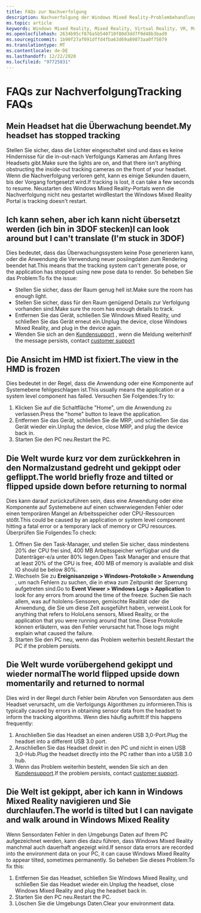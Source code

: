 ```yaml
---
title: FAQs zur Nachverfolgung
description: Nachverfolgung der Windows Mixed Reality-Problembehandlung, die über die standardmäßige Kundensupport Dokumentation hinausgeht
ms.topic: article
keywords: Windows Mixed Reality, Mixed Reality, Virtual Reality, VR, Mr, Problembehandlung, Fehler, Hilfe, Support, Nachverfolgung
ms.openlocfilehash: 2634b95cf876a5b540710f80d3dd7f9d48b3bad9
ms.sourcegitcommit: 1b90f27af091dffd4fba63d69a89873aa0f75079
ms.translationtype: MT
ms.contentlocale: de-DE
ms.lasthandoff: 12/22/2020
ms.locfileid: "97725831"
---
```

# <a name="tracking-faqs"></a><span data-ttu-id="d5993-104">FAQs zur Nachverfolgung</span><span class="sxs-lookup"><span data-stu-id="d5993-104">Tracking FAQs</span></span>

## <a name="my-headset-has-stopped-tracking"></a><span data-ttu-id="d5993-105">Mein Headset hat die Überwachung beendet.</span><span class="sxs-lookup"><span data-stu-id="d5993-105">My headset has stopped tracking</span></span>

<span data-ttu-id="d5993-106">Stellen Sie sicher, dass die Lichter eingeschaltet sind und dass es keine Hindernisse für die in-out-nach Verfolgungs Kameras am Anfang Ihres Headsets gibt.</span><span class="sxs-lookup"><span data-stu-id="d5993-106">Make sure the lights are on, and that there isn't anything obstructing the inside-out tracking cameras on the front of your headset.</span></span> <span data-ttu-id="d5993-107">Wenn die Nachverfolgung verloren geht, kann es einige Sekunden dauern, bis der Vorgang fortgesetzt wird.</span><span class="sxs-lookup"><span data-stu-id="d5993-107">If tracking is lost, it can take a few seconds to resume.</span></span> <span data-ttu-id="d5993-108">Neustarten des Windows Mixed Reality-Portals wenn die Nachverfolgung nicht neu gestartet wird</span><span class="sxs-lookup"><span data-stu-id="d5993-108">Restart the Windows Mixed Reality Portal is tracking doesn't restart.</span></span>

## <a name="i-can-look-around-but-i-cant-translate-im-stuck-in-3dof"></a><span data-ttu-id="d5993-109">Ich kann sehen, aber ich kann nicht übersetzt werden (ich bin in 3DOF stecken)</span><span class="sxs-lookup"><span data-stu-id="d5993-109">I can look around but I can't translate (I'm stuck in 3DOF)</span></span>

<span data-ttu-id="d5993-110">Dies bedeutet, dass das Überwachungssystem keine Pose generieren kann, oder die Anwendung die Verwendung neuer posiingdaten zum Rendering beendet hat.</span><span class="sxs-lookup"><span data-stu-id="d5993-110">This means that the tracking system can't generate pose, or the application has stopped using new pose data to render.</span></span> <span data-ttu-id="d5993-111">So beheben Sie das Problem:</span><span class="sxs-lookup"><span data-stu-id="d5993-111">To fix the issue:</span></span>

* <span data-ttu-id="d5993-112">Stellen Sie sicher, dass der Raum genug hell ist.</span><span class="sxs-lookup"><span data-stu-id="d5993-112">Make sure the room has enough light.</span></span>
* <span data-ttu-id="d5993-113">Stellen Sie sicher, dass für den Raum genügend Details zur Verfolgung vorhanden sind.</span><span class="sxs-lookup"><span data-stu-id="d5993-113">Make sure the room has enough details to track.</span></span>
* <span data-ttu-id="d5993-114">Entfernen Sie das Gerät, schließen Sie Windows Mixed Reality, und schließen Sie das Gerät erneut ein.</span><span class="sxs-lookup"><span data-stu-id="d5993-114">Unplug the device, close Windows Mixed Reality, and plug in the device again.</span></span>
* <span data-ttu-id="d5993-115">Wenden Sie sich an den [Kundensupport](https://support.microsoft.com/) , wenn die Meldung weiterhin</span><span class="sxs-lookup"><span data-stu-id="d5993-115">If the message persists, contact [customer support](https://support.microsoft.com/)</span></span>

## <a name="the-view-in-the-hmd-is-frozen"></a><span data-ttu-id="d5993-116">Die Ansicht im HMD ist fixiert.</span><span class="sxs-lookup"><span data-stu-id="d5993-116">The view in the HMD is frozen</span></span>

<span data-ttu-id="d5993-117">Dies bedeutet in der Regel, dass die Anwendung oder eine Komponente auf Systemebene fehlgeschlagen ist.</span><span class="sxs-lookup"><span data-stu-id="d5993-117">This usually means the application or a system level component has failed.</span></span> <span data-ttu-id="d5993-118">Versuchen Sie Folgendes:</span><span class="sxs-lookup"><span data-stu-id="d5993-118">Try to:</span></span>

1. <span data-ttu-id="d5993-119">Klicken Sie auf die Schaltfläche "Home", um die Anwendung zu verlassen.</span><span class="sxs-lookup"><span data-stu-id="d5993-119">Press the "home" button to leave the application.</span></span>
2. <span data-ttu-id="d5993-120">Entfernen Sie das Gerät, schließen Sie die MRP, und schließen Sie das Gerät wieder ein.</span><span class="sxs-lookup"><span data-stu-id="d5993-120">Unplug the device, close MRP, and plug the device back in.</span></span>
3. <span data-ttu-id="d5993-121">Starten Sie den PC neu.</span><span class="sxs-lookup"><span data-stu-id="d5993-121">Restart the PC.</span></span>

## <a name="the-world-briefly-froze-and-tilted-or-flipped-upside-down-before-returning-to-normal"></a><span data-ttu-id="d5993-122">Die Welt wurde kurz vor dem zurückkehren in den Normalzustand gedreht und gekippt oder geflippt.</span><span class="sxs-lookup"><span data-stu-id="d5993-122">The world briefly froze and tilted or flipped upside down before returning to normal</span></span>

<span data-ttu-id="d5993-123">Dies kann darauf zurückzuführen sein, dass eine Anwendung oder eine Komponente auf Systemebene auf einen schwerwiegenden Fehler oder einen temporären Mangel an Arbeitsspeicher oder CPU-Ressourcen stößt.</span><span class="sxs-lookup"><span data-stu-id="d5993-123">This could be caused by an application or system level component hitting a fatal error or a temporary lack of memory or CPU resources.</span></span> <span data-ttu-id="d5993-124">Überprüfen Sie Folgendes:</span><span class="sxs-lookup"><span data-stu-id="d5993-124">To check:</span></span>

1. <span data-ttu-id="d5993-125">Öffnen Sie den Task-Manager, und stellen Sie sicher, dass mindestens 20% der CPU frei sind, 400 MB Arbeitsspeicher verfügbar und die Datenträger-e/a unter 80% liegen.</span><span class="sxs-lookup"><span data-stu-id="d5993-125">Open Task Manager and ensure that at least 20% of the CPU is free, 400 MB of memory is available and disk IO should be below 80%.</span></span>
2. <span data-ttu-id="d5993-126">Wechseln Sie zu **Ereignisanzeige > Windows-Protokolle > Anwendung** , um nach Fehlern zu suchen, die in etwa zum Zeitpunkt der Sperrung aufgetreten sind.</span><span class="sxs-lookup"><span data-stu-id="d5993-126">Go to **Event Viewer > Windows Logs > Application** to look for any errors from around the time of the freeze.</span></span> <span data-ttu-id="d5993-127">Suchen Sie nach allem, was auf hololens-Sensoren, gemischte Realität oder die Anwendung, die Sie um diese Zeit ausgeführt haben, verweist.</span><span class="sxs-lookup"><span data-stu-id="d5993-127">Look for anything that refers to HoloLens sensors, Mixed Reality, or the application that you were running around that time.</span></span> <span data-ttu-id="d5993-128">Diese Protokolle können erläutern, was den Fehler verursacht hat.</span><span class="sxs-lookup"><span data-stu-id="d5993-128">Those logs might explain what caused the failure.</span></span>
3. <span data-ttu-id="d5993-129">Starten Sie den PC neu, wenn das Problem weiterhin besteht.</span><span class="sxs-lookup"><span data-stu-id="d5993-129">Restart the PC if the problem persists.</span></span>

## <a name="the-world-flipped-upside-down-momentarily-and-returned-to-normal"></a><span data-ttu-id="d5993-130">Die Welt wurde vorübergehend gekippt und wieder normal</span><span class="sxs-lookup"><span data-stu-id="d5993-130">The world flipped upside down momentarily and returned to normal</span></span>

<span data-ttu-id="d5993-131">Dies wird in der Regel durch Fehler beim Abrufen von Sensordaten aus dem Headset verursacht, um die Verfolgungs Algorithmen zu informieren.</span><span class="sxs-lookup"><span data-stu-id="d5993-131">This is typically caused by errors in obtaining sensor data from the headset to inform the tracking algorithms.</span></span> <span data-ttu-id="d5993-132">Wenn dies häufig auftritt:</span><span class="sxs-lookup"><span data-stu-id="d5993-132">If this happens frequently:</span></span>

1. <span data-ttu-id="d5993-133">Anschließen Sie das Headset an einen anderen USB 3,0-Port.</span><span class="sxs-lookup"><span data-stu-id="d5993-133">Plug the headset into a different USB 3.0 port.</span></span>
2. <span data-ttu-id="d5993-134">Anschließen Sie das Headset direkt in den PC und nicht in einen USB 3,0-Hub.</span><span class="sxs-lookup"><span data-stu-id="d5993-134">Plug the headset directly into the PC rather than into a USB 3.0 hub.</span></span>
3. <span data-ttu-id="d5993-135">Wenn das Problem weiterhin besteht, wenden Sie sich an den [Kundensupport](https://support.microsoft.com/).</span><span class="sxs-lookup"><span data-stu-id="d5993-135">If the problem persists, contact [customer support](https://support.microsoft.com/).</span></span>

## <a name="the-world-is-tilted-but-i-can-navigate-and-walk-around-in-windows-mixed-reality"></a><span data-ttu-id="d5993-136">Die Welt ist gekippt, aber ich kann in Windows Mixed Reality navigieren und Sie durchlaufen.</span><span class="sxs-lookup"><span data-stu-id="d5993-136">The world is tilted but I can navigate and walk around in Windows Mixed Reality</span></span>

<span data-ttu-id="d5993-137">Wenn Sensordaten Fehler in den Umgebungs Daten auf Ihrem PC aufgezeichnet werden, kann dies dazu führen, dass Windows Mixed Reality manchmal auch dauerhaft angezeigt wird.</span><span class="sxs-lookup"><span data-stu-id="d5993-137">If sensor data errors are recorded into the environment data on your PC, it can cause Windows Mixed Reality to appear tilted, sometimes permanently.</span></span> <span data-ttu-id="d5993-138">So beheben Sie dieses Problem:</span><span class="sxs-lookup"><span data-stu-id="d5993-138">To fix this:</span></span>

1. <span data-ttu-id="d5993-139">Entfernen Sie das Headset, schließen Sie Windows Mixed Reality, und schließen Sie das Headset wieder ein.</span><span class="sxs-lookup"><span data-stu-id="d5993-139">Unplug the headset, close Windows Mixed Reality and plug the headset back in.</span></span>
2. <span data-ttu-id="d5993-140">Starten Sie den PC neu.</span><span class="sxs-lookup"><span data-stu-id="d5993-140">Restart the PC.</span></span>
3. <span data-ttu-id="d5993-141">Löschen Sie die Umgebungs Daten.</span><span class="sxs-lookup"><span data-stu-id="d5993-141">Clear your environment data.</span></span>
